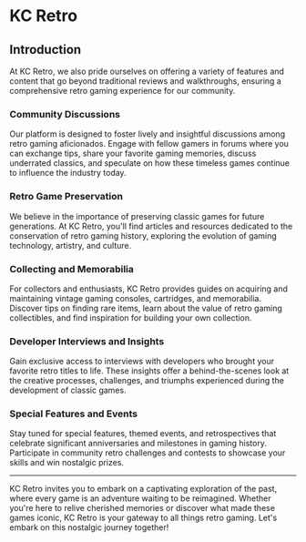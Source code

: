 # KC Retro

## Introduction

At KC Retro, we also pride ourselves on offering a variety of features and content that go beyond traditional reviews and walkthroughs, ensuring a comprehensive retro gaming experience for our community.

### Community Discussions

Our platform is designed to foster lively and insightful discussions among retro gaming aficionados. Engage with fellow gamers in forums where you can exchange tips, share your favorite gaming memories, discuss underrated classics, and speculate on how these timeless games continue to influence the industry today.

### Retro Game Preservation

We believe in the importance of preserving classic games for future generations. At KC Retro, you'll find articles and resources dedicated to the conservation of retro gaming history, exploring the evolution of gaming technology, artistry, and culture.

### Collecting and Memorabilia

For collectors and enthusiasts, KC Retro provides guides on acquiring and maintaining vintage gaming consoles, cartridges, and memorabilia. Discover tips on finding rare items, learn about the value of retro gaming collectibles, and find inspiration for building your own collection.

### Developer Interviews and Insights

Gain exclusive access to interviews with developers who brought your favorite retro titles to life. These insights offer a behind-the-scenes look at the creative processes, challenges, and triumphs experienced during the development of classic games.

### Special Features and Events

Stay tuned for special features, themed events, and retrospectives that celebrate significant anniversaries and milestones in gaming history. Participate in community retro challenges and contests to showcase your skills and win nostalgic prizes.

---

KC Retro invites you to embark on a captivating exploration of the past, where every game is an adventure waiting to be reimagined. Whether you're here to relive cherished memories or discover what made these games iconic, KC Retro is your gateway to all things retro gaming. Let's embark on this nostalgic journey together!
